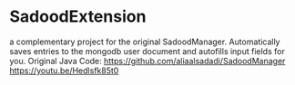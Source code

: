 # SadoodExtension
a complementary project for the original SadoodManager. Automatically saves entries to the mongodb user document and autofills input fields for you.
Original Java Code: https://github.com/aliaalsadadi/SadoodManager
https://youtu.be/Hedlsfk85t0
